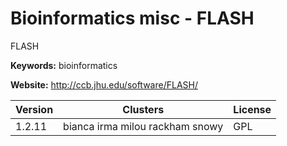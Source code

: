 # Bioinformatics misc - FLASH

FLASH

**Keywords:** bioinformatics

**Website:** <http://ccb.jhu.edu/software/FLASH/>

| Version | Clusters | License |
| ------- | -------- | ------- |
| 1.2.11 | bianca irma milou rackham snowy | GPL |
